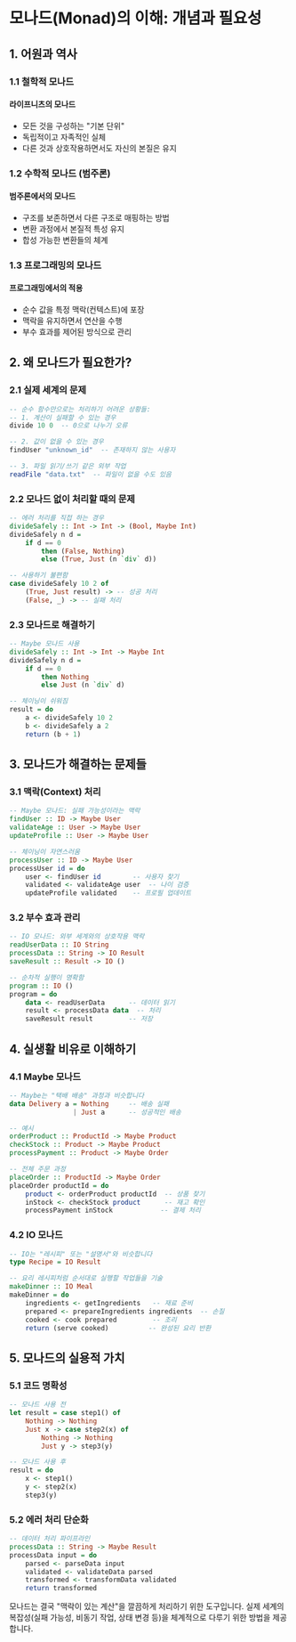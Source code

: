 # 모나드(Monad)의 이해: 개념과 필요성

## 1. 어원과 역사

### 1.1 철학적 모나드

#### 라이프니츠의 모나드

- 모든 것을 구성하는 "기본 단위"
- 독립적이고 자족적인 실체
- 다른 것과 상호작용하면서도 자신의 본질은 유지

### 1.2 수학적 모나드 (범주론)

#### 범주론에서의 모나드

- 구조를 보존하면서 다른 구조로 매핑하는 방법
- 변환 과정에서 본질적 특성 유지
- 합성 가능한 변환들의 체계

### 1.3 프로그래밍의 모나드

#### 프로그래밍에서의 적용

- 순수 값을 특정 맥락(컨텍스트)에 포장
- 맥락을 유지하면서 연산을 수행
- 부수 효과를 제어된 방식으로 관리

## 2. 왜 모나드가 필요한가?

### 2.1 실제 세계의 문제

```haskell
-- 순수 함수만으로는 처리하기 어려운 상황들:
-- 1. 계산이 실패할 수 있는 경우
divide 10 0  -- 0으로 나누기 오류

-- 2. 값이 없을 수 있는 경우
findUser "unknown_id"  -- 존재하지 않는 사용자

-- 3. 파일 읽기/쓰기 같은 외부 작업
readFile "data.txt"  -- 파일이 없을 수도 있음
```

### 2.2 모나드 없이 처리할 때의 문제

```haskell
-- 에러 처리를 직접 하는 경우
divideSafely :: Int -> Int -> (Bool, Maybe Int)
divideSafely n d =
    if d == 0
        then (False, Nothing)
        else (True, Just (n `div` d))

-- 사용하기 불편함
case divideSafely 10 2 of
    (True, Just result) -> -- 성공 처리
    (False, _) -> -- 실패 처리
```

### 2.3 모나드로 해결하기

```haskell
-- Maybe 모나드 사용
divideSafely :: Int -> Int -> Maybe Int
divideSafely n d =
    if d == 0
        then Nothing
        else Just (n `div` d)

-- 체이닝이 쉬워짐
result = do
    a <- divideSafely 10 2
    b <- divideSafely a 2
    return (b + 1)
```

## 3. 모나드가 해결하는 문제들

### 3.1 맥락(Context) 처리

```haskell
-- Maybe 모나드: 실패 가능성이라는 맥락
findUser :: ID -> Maybe User
validateAge :: User -> Maybe User
updateProfile :: User -> Maybe User

-- 체이닝이 자연스러움
processUser :: ID -> Maybe User
processUser id = do
    user <- findUser id        -- 사용자 찾기
    validated <- validateAge user  -- 나이 검증
    updateProfile validated    -- 프로필 업데이트
```

### 3.2 부수 효과 관리

```haskell
-- IO 모나드: 외부 세계와의 상호작용 맥락
readUserData :: IO String
processData :: String -> IO Result
saveResult :: Result -> IO ()

-- 순차적 실행이 명확함
program :: IO ()
program = do
    data <- readUserData      -- 데이터 읽기
    result <- processData data  -- 처리
    saveResult result         -- 저장
```

## 4. 실생활 비유로 이해하기

### 4.1 Maybe 모나드

```haskell
-- Maybe는 "택배 배송" 과정과 비슷합니다
data Delivery a = Nothing     -- 배송 실패
                | Just a      -- 성공적인 배송

-- 예시
orderProduct :: ProductId -> Maybe Product
checkStock :: Product -> Maybe Product
processPayment :: Product -> Maybe Order

-- 전체 주문 과정
placeOrder :: ProductId -> Maybe Order
placeOrder productId = do
    product <- orderProduct productId  -- 상품 찾기
    inStock <- checkStock product      -- 재고 확인
    processPayment inStock            -- 결제 처리
```

### 4.2 IO 모나드

```haskell
-- IO는 "레시피" 또는 "설명서"와 비슷합니다
type Recipe = IO Result

-- 요리 레시피처럼 순서대로 실행할 작업들을 기술
makeDinner :: IO Meal
makeDinner = do
    ingredients <- getIngredients   -- 재료 준비
    prepared <- prepareIngredients ingredients  -- 손질
    cooked <- cook prepared         -- 조리
    return (serve cooked)          -- 완성된 요리 반환
```

## 5. 모나드의 실용적 가치

### 5.1 코드 명확성

```haskell
-- 모나드 사용 전
let result = case step1() of
    Nothing -> Nothing
    Just x -> case step2(x) of
        Nothing -> Nothing
        Just y -> step3(y)

-- 모나드 사용 후
result = do
    x <- step1()
    y <- step2(x)
    step3(y)
```

### 5.2 에러 처리 단순화

```haskell
-- 데이터 처리 파이프라인
processData :: String -> Maybe Result
processData input = do
    parsed <- parseData input
    validated <- validateData parsed
    transformed <- transformData validated
    return transformed
```

모나드는 결국 "맥락이 있는 계산"을 깔끔하게 처리하기 위한 도구입니다. 실제 세계의 복잡성(실패 가능성, 비동기 작업, 상태 변경 등)을 체계적으로 다루기 위한 방법을 제공합니다.
